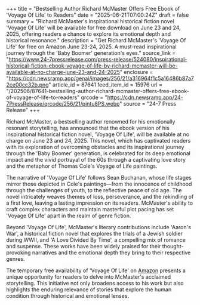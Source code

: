 +++
title = "Bestselling Author Richard McMaster Offers Free Ebook of 'Voyage Of Life' to Readers"
date = "2025-06-21T07:00:24Z"
draft = false
summary = "Richard McMaster's inspirational historical fiction novel 'Voyage Of Life' will be available for free download on June 23 and 24, 2025, offering readers a chance to explore its emotional depth and historical resonance."
description = "Get Richard McMaster's 'Voyage Of Life' for free on Amazon June 23-24, 2025. A must-read inspirational journey through the 'Baby Boomer' generation's eyes."
source_link = "https://www.24-7pressrelease.com/press-release/524080/inspirational-historical-fiction-ebook-voyage-of-life-by-richard-mcmaster-will-be-available-at-no-charge-june-23-and-24-2025"
enclosure = "https://cdn.newsramp.app/genai/images/256/21/a316964f1c5a16486b87a72ce00cc32b.png"
article_id = 87641
feed_item_id = 15976
url = "/202506/87641-bestselling-author-richard-mcmaster-offers-free-ebook-of-voyage-of-life-to-readers"
qrcode = "https://cdn.newsramp.app/24-7PressRelease/qrcode/256/21/pintu8PS.webp"
source = "24-7 Press Release"
+++

<p>Richard McMaster, a bestselling author renowned for his emotionally resonant storytelling, has announced that the ebook version of his inspirational historical fiction novel, 'Voyage Of Life', will be available at no charge on June 23 and 24, 2025. This novel, which has captivated readers with its exploration of overcoming obstacles and its inspirational journey through the 'Baby Boomer' generation, is celebrated for its deep emotional impact and the vivid portrayal of the 60s through a captivating love story and the metaphor of Thomas Cole's Voyage of Life paintings.</p><p>The narrative of 'Voyage Of Life' follows Sean Buchanan, whose life stages mirror those depicted in Cole's paintings—from the innocence of childhood through the challenges of youth, to the reflective peace of old age. The novel intricately weaves themes of loss, perseverance, and the rekindling of a first love, leaving a lasting impression on its readers. McMaster's ability to craft complex characters and maintain masterful plot pacing has set 'Voyage Of Life' apart in the realm of genre fiction.</p><p>Beyond 'Voyage Of Life', McMaster's literary contributions include 'Aaron's War', a historical fiction novel that explores the trials of a Jewish soldier during WWII, and 'A Love Divided By Time', a compelling mix of romance and suspense. These works have been widely praised for their thought-provoking narratives and the emotional depth they bring to their respective genres.</p><p>The temporary free availability of 'Voyage Of Life' on <a href='https://www.amazon.com' rel='nofollow' target='_blank'>Amazon</a> presents a unique opportunity for readers to delve into McMaster's acclaimed storytelling. This initiative not only broadens access to his work but also highlights the enduring relevance of stories that explore the human condition through historical and emotional lenses.</p>